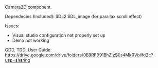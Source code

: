 Camera2D component.

Dependecies (Included):
SDL2
SDL_image (for parallax scroll effect)

Issues:
- Visual studio configuration not properly set up
- Demo not working

GDD, TDD, User Guide:
https://drive.google.com/drive/folders/0B9RF991BhZlzS0s4MkRVbllfd2c?usp=sharing
